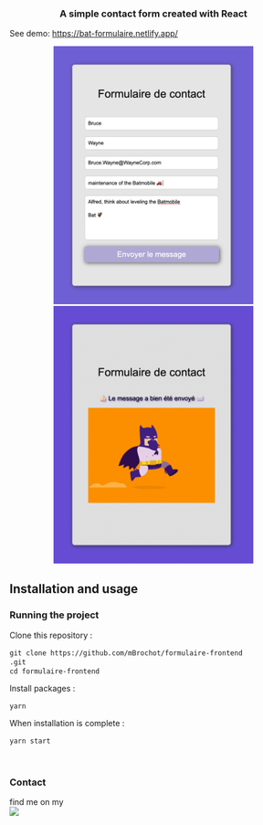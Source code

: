 <h3 align="center">
	A simple contact form created with React
</h3>

See demo: https://bat-formulaire.netlify.app/

<p align="center">
   <img
		width="350"
		alt="form"
		src="https://raw.githubusercontent.com/mBrochot/formulaire-frontend/master/capture.png">
 <img
		width="350"
		alt="bat"
		src="https://raw.githubusercontent.com/mBrochot/formulaire-frontend/master/bat-capture.gif">
</p>

## Installation and usage

### Running the project

Clone this repository :

```
git clone https://github.com/mBrochot/formulaire-frontend
.git
cd formulaire-frontend
```

Install packages :

```
yarn
```

When installation is complete :

```bash
yarn start
````

<br/>

### Contact

find me on my <br/>
<a href="https://www.linkedin.com/in/mathieu-brochot/"><img img width="100"
  src="https://github.com/mBrochot/airbnb-replique/blob/master/preview/linkedIn.png"></a>
